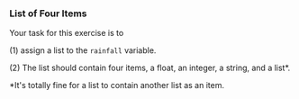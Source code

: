 ### List of Four Items
Your task for this exercise is to

(1) assign a list to the ```rainfall``` variable.

(2) The list should contain four items, a float, an integer, a string, and a list*. 

*It's totally fine for a list to contain another list as an item.